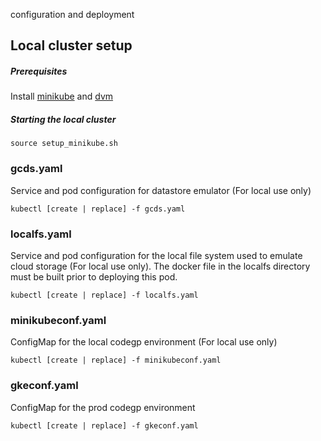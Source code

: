 configuration and deployment

## Local cluster setup
##### Prerequisites
Install [minikube](https://github.com/kubernetes/minikube) and [dvm](https://github.com/getcarina/dvm)

##### Starting the local cluster
```
source setup_minikube.sh
```

### gcds.yaml
Service and pod configuration for datastore emulator (For local use only)
```
kubectl [create | replace] -f gcds.yaml
```

### localfs.yaml
Service and pod configuration for the local file system used to emulate cloud storage (For local use only). The docker file in the localfs directory must be built prior to deploying this pod.
```
kubectl [create | replace] -f localfs.yaml
```

### minikubeconf.yaml
ConfigMap for the local codegp environment (For local use only)
```
kubectl [create | replace] -f minikubeconf.yaml
```

### gkeconf.yaml
ConfigMap for the prod codegp environment
```
kubectl [create | replace] -f gkeconf.yaml
```
